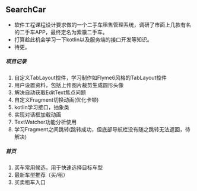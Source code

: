 ## SearchCar  
- 软件工程课程设计要求做的一个二手车租售管理系统，调研了市面上几款有名的二手车APP，最终定名为索骥二手车。  
- 打算趁此机会学习一下kotlin以及服务端的接口开发等知识。
- 待更。

##### 项目记录
1. 自定义TabLayout控件，学习制作如Flyme6风格的TabLayout控件
2. 用户设置资料，包括上传图片裁剪生成圆形头像
3. 解决自动获取EditText焦点问题
4. 自定义Fragment切换动画(优化卡顿)
5. kotlin学习接口，抽象类
6. 实现对话框加载动画
7. TextWatcher功能分析使用
8. 学习Fragment之间跳转(跳转成功，但底部导航栏没有随之跳转无法返回，待解决)

##### 首页
1. 买车常用候选，用于快速选择目标车型
2. 最新车型推荐（买/租）
3. 买卖租车入口
